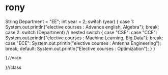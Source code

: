 # rony
String Department = "EE";
		int year = 2;
		switch (year) {
		case 1:
		System.out.println("elective courses : Advance english, Algebra");
		break;
		case 2:
			switch (Department) // nested switch
			{
			case "CSE":
			case "CCE":
				System.out.println("elective courses : Machine Learning, Big Data");
				break;
			case "ECE":
				System.out.println("elective courses : Antenna Engineering");
				break;
			default:
				System.out.println("Elective courses : Optimization");
		}
		}
		
			


	}//main

}//class
